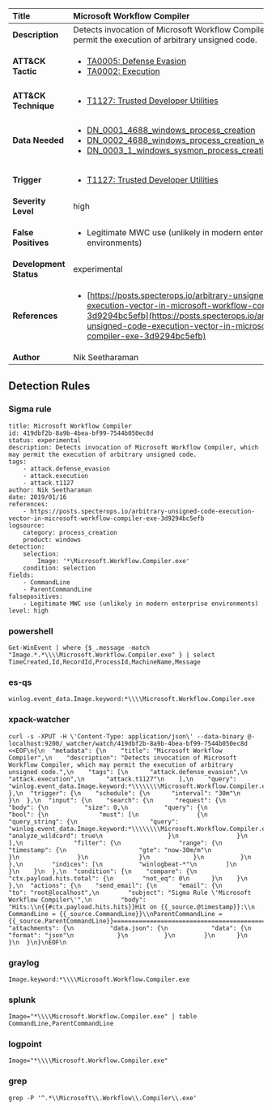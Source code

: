 | Title                    | Microsoft Workflow Compiler       |
|:-------------------------|:------------------|
| **Description**          | Detects invocation of Microsoft Workflow Compiler, which may permit the execution of arbitrary unsigned code. |
| **ATT&amp;CK Tactic**    |  <ul><li>[TA0005: Defense Evasion](https://attack.mitre.org/tactics/TA0005)</li><li>[TA0002: Execution](https://attack.mitre.org/tactics/TA0002)</li></ul>  |
| **ATT&amp;CK Technique** | <ul><li>[T1127: Trusted Developer Utilities](https://attack.mitre.org/techniques/T1127)</li></ul>  |
| **Data Needed**          | <ul><li>[DN_0001_4688_windows_process_creation](../Data_Needed/DN_0001_4688_windows_process_creation.md)</li><li>[DN_0002_4688_windows_process_creation_with_commandline](../Data_Needed/DN_0002_4688_windows_process_creation_with_commandline.md)</li><li>[DN_0003_1_windows_sysmon_process_creation](../Data_Needed/DN_0003_1_windows_sysmon_process_creation.md)</li></ul>  |
| **Trigger**              | <ul><li>[T1127: Trusted Developer Utilities](../Triggers/T1127.md)</li></ul>  |
| **Severity Level**       | high |
| **False Positives**      | <ul><li>Legitimate MWC use (unlikely in modern enterprise environments)</li></ul>  |
| **Development Status**   | experimental |
| **References**           | <ul><li>[https://posts.specterops.io/arbitrary-unsigned-code-execution-vector-in-microsoft-workflow-compiler-exe-3d9294bc5efb](https://posts.specterops.io/arbitrary-unsigned-code-execution-vector-in-microsoft-workflow-compiler-exe-3d9294bc5efb)</li></ul>  |
| **Author**               | Nik Seetharaman |


## Detection Rules

### Sigma rule

```
title: Microsoft Workflow Compiler
id: 419dbf2b-8a9b-4bea-bf99-7544b050ec8d
status: experimental
description: Detects invocation of Microsoft Workflow Compiler, which may permit the execution of arbitrary unsigned code.
tags:
    - attack.defense_evasion
    - attack.execution
    - attack.t1127
author: Nik Seetharaman
date: 2019/01/16
references:
    - https://posts.specterops.io/arbitrary-unsigned-code-execution-vector-in-microsoft-workflow-compiler-exe-3d9294bc5efb
logsource:
    category: process_creation
    product: windows
detection:
    selection:
        Image: '*\Microsoft.Workflow.Compiler.exe'
    condition: selection
fields:
    - CommandLine
    - ParentCommandLine
falsepositives:
    - Legitimate MWC use (unlikely in modern enterprise environments)
level: high

```





### powershell
    
```
Get-WinEvent | where {$_.message -match "Image.*.*\\\\Microsoft.Workflow.Compiler.exe" } | select TimeCreated,Id,RecordId,ProcessId,MachineName,Message
```


### es-qs
    
```
winlog.event_data.Image.keyword:*\\\\Microsoft.Workflow.Compiler.exe
```


### xpack-watcher
    
```
curl -s -XPUT -H \'Content-Type: application/json\' --data-binary @- localhost:9200/_watcher/watch/419dbf2b-8a9b-4bea-bf99-7544b050ec8d <<EOF\n{\n  "metadata": {\n    "title": "Microsoft Workflow Compiler",\n    "description": "Detects invocation of Microsoft Workflow Compiler, which may permit the execution of arbitrary unsigned code.",\n    "tags": [\n      "attack.defense_evasion",\n      "attack.execution",\n      "attack.t1127"\n    ],\n    "query": "winlog.event_data.Image.keyword:*\\\\\\\\Microsoft.Workflow.Compiler.exe"\n  },\n  "trigger": {\n    "schedule": {\n      "interval": "30m"\n    }\n  },\n  "input": {\n    "search": {\n      "request": {\n        "body": {\n          "size": 0,\n          "query": {\n            "bool": {\n              "must": [\n                {\n                  "query_string": {\n                    "query": "winlog.event_data.Image.keyword:*\\\\\\\\Microsoft.Workflow.Compiler.exe",\n                    "analyze_wildcard": true\n                  }\n                }\n              ],\n              "filter": {\n                "range": {\n                  "timestamp": {\n                    "gte": "now-30m/m"\n                  }\n                }\n              }\n            }\n          }\n        },\n        "indices": [\n          "winlogbeat-*"\n        ]\n      }\n    }\n  },\n  "condition": {\n    "compare": {\n      "ctx.payload.hits.total": {\n        "not_eq": 0\n      }\n    }\n  },\n  "actions": {\n    "send_email": {\n      "email": {\n        "to": "root@localhost",\n        "subject": "Sigma Rule \'Microsoft Workflow Compiler\'",\n        "body": "Hits:\\n{{#ctx.payload.hits.hits}}Hit on {{_source.@timestamp}}:\\n      CommandLine = {{_source.CommandLine}}\\nParentCommandLine = {{_source.ParentCommandLine}}================================================================================\\n{{/ctx.payload.hits.hits}}",\n        "attachments": {\n          "data.json": {\n            "data": {\n              "format": "json"\n            }\n          }\n        }\n      }\n    }\n  }\n}\nEOF\n
```


### graylog
    
```
Image.keyword:*\\\\Microsoft.Workflow.Compiler.exe
```


### splunk
    
```
Image="*\\\\Microsoft.Workflow.Compiler.exe" | table CommandLine,ParentCommandLine
```


### logpoint
    
```
Image="*\\\\Microsoft.Workflow.Compiler.exe"
```


### grep
    
```
grep -P '^.*\\Microsoft\\.Workflow\\.Compiler\\.exe'
```



